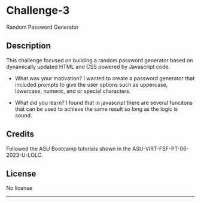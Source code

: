 # Challenge-3
Random Password Generator

## Description

This challenge focused on building a random password generator based on dynamically updated HTML and CSS powered by Javascript code. 

- What was your motivation?
I wanted to create a password generator that included prompts to give the user options such as uppercase, lowercase, numeric, and or special characters.

- What did you learn?
I found that in javascript there are several funcitons that can be used to achieve the same result so long as the logic is sound. 


## Credits

Followed the ASU Bootcamp tutorials shown in the ASU-VIRT-FSF-PT-06-2023-U-LOLC. 

## License

No license

--- 